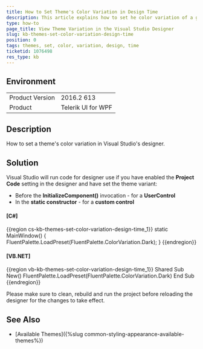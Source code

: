 ```yaml
---
title: How to Set Theme's Color Variation in Design Time
description: This article explains how to set he color variation of a given theme so that it is visible in the Visual Studio designer.
type: how-to
page_title: View Theme Variation in the Visual Studio Designer
slug: kb-themes-set-color-variation-design-time
position: 0
tags: themes, set, color, variation, design, time
ticketid: 1076498
res_type: kb
---
```


## Environment
<table>
	<tbody>
		<tr>
			<td>Product Version</td>
			<td>2016.2 613</td>
		</tr>
		<tr>
			<td>Product</td>
			<td>Telerik UI for WPF</td>
		</tr>
	</tbody>
</table>

## Description

How to set a theme's color variation in Visual Studio's designer.

## Solution

Visual Studio will run code for designer use if you have enabled the **Project Code** setting in the designer and have set the theme variant:
* Before the **InitializeComponent()** invocation - for a **UserControl**
* In the **static constructor** - for a **custom control**

#### __[C#]__

{{region cs-kb-themes-set-color-variation-design-time_1}}
    static MainWindow()
    {
        FluentPalette.LoadPreset(FluentPalette.ColorVariation.Dark);
    }
{{endregion}}

#### __[VB.NET]__

{{region vb-kb-themes-set-color-variation-design-time_1}}
    Shared Sub New()
        FluentPalette.LoadPreset(FluentPalette.ColorVariation.Dark)
    End Sub
{{endregion}}

Please make sure to clean, rebuild and run the project before reloading the designer for the changes to take effect.

## See Also
* [Available Themes]({%slug common-styling-appearance-available-themes%})
